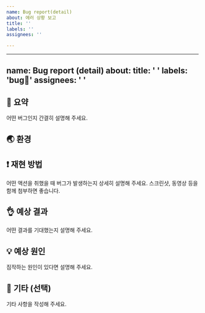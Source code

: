 ```yaml
---
name: Bug report(detail)
about: 에러 상황 보고
title: ''
labels: ''
assignees: ''

---
```


---
name: Bug report (detail)
about: 
title: ' '
labels: 'bug🐛'
assignees: ' '
---

## 📜 요약

어떤 버그인지 간결히 설명해 주세요.

## 🌏 환경


## ❗ 재현 방법

어떤 액션을 취했을 때 버그가 발생하는지 상세히 설명해 주세요.
스크린샷, 동영상 등을 함께 첨부하면 좋습니다.



## 👌 예상 결과

어떤 결과를 기대했는지 설명해 주세요.


## 💡 예상 원인

짐작하는 원인이 있다면 설명해 주세요.


## 💬 기타 (선택)

기타 사항을 작성해 주세요.
